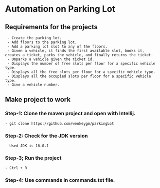 # Automation on Parking Lot

## Requirements for the projects

```
 - Create the parking lot.
 - Add floors to the parking lot.
 - Add a parking lot slot to any of the floors.
 - Given a vehicle, it finds the first available slot, books it, creates a ticket, parks the vehicle, and finally returns the ticket.
 - Unparks a vehicle given the ticket id.
 - Displays the number of free slots per floor for a specific vehicle type.
 - Displays all the free slots per floor for a specific vehicle type. 
 - Displays all the occupied slots per floor for a specific vehicle type.
 - Give a vehicle number.
 ```
## Make project to work

### Step-1: Clone the maven project and open with Intellij.
```
- git clone https://github.com/wenkeygm/parkingLot
```
### Step-2: Check for the JDK version
```
- Used JDK is 16.0.1
```
### Step-3; Run the project
```
- Ctrl + R
```
### Step-4: Use commands in commands.txt file. 


